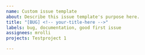 ```yaml
---
name: Custom issue template
about: Describe this issue template's purpose here.
title: "[BUG] <!-- your-title-here -->"
labels: bug, documentation, good first issue
assignees: mrolli
projects: Testproject 1

---
```


<!-- your data here -->
